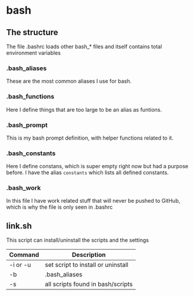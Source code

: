 # bash

## The structure
The file .bashrc loads other bash_* files and itself contains total environment variables

### .bash_aliases
These are the most common aliases I use for bash.

### .bash_functions
Here I define things that are too large to be an alias as funtions.

### .bash_prompt
This is my bash prompt definition, with helper functions related to it.


### .bash_constants
Here I define constans, which is super empty right now but had a purpose before. 
I have the alias `constants` which lists  all defined constants.


### .bash_work
In this file I have work related  stuff that will never be pushed to GitHub, which is why the file is only seen in .bashrc


## link.sh
This script can install/uninstall the scripts and the settings

| Command | Description |
| --- | --- |
| -i or -u | set script to install or uninstall |
| -b | .bash_aliases |
| -s | all scripts found in bash/scripts |
